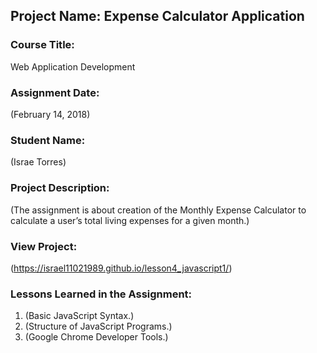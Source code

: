 ## Project Name:  Expense Calculator Application

### Course Title:
Web Application Development

### Assignment Date:  
(February 14, 2018)

### Student Name:  
(Israe Torres)

### Project Description:
(The assignment is about creation of the Monthly Expense Calculator to calculate a user’s total living expenses for a given
month.)

### View Project:
(https://israel11021989.github.io/lesson4_javascript1/)

### Lessons Learned in the Assignment:
1. (Basic JavaScript Syntax.)
2. (Structure of JavaScript Programs.)
3. (Google Chrome Developer Tools.)



